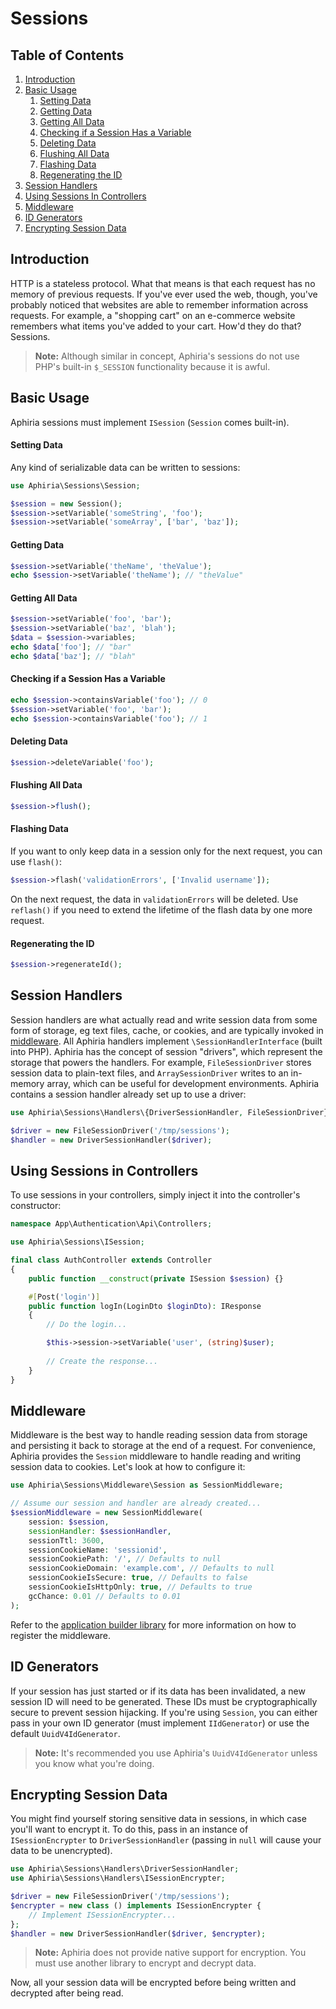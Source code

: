 <h1 id="doc-title">Sessions</h1>

<nav class="toc-nav">

<div class="toc-nav-contents">

<h2 id="table-of-contents">Table of Contents</h2>

<ol>
<li><a href="#introduction">Introduction</a></li>
<li><a href="#basic-usage">Basic Usage</a><ol>
<li><a href="#setting-data">Setting Data</a></li>
<li><a href="#getting-data">Getting Data</a></li>
<li><a href="#getting-all-data">Getting All Data</a></li>
<li><a href="#checking-if-session-has-variable">Checking if a Session Has a Variable</a></li>
<li><a href="#deleting-data">Deleting Data</a></li>
<li><a href="#flushing-all-data">Flushing All Data</a></li>
<li><a href="#flashing-data">Flashing Data</a></li>
<li><a href="#regenerating-the-id">Regenerating the ID</a></li>
</ol>
</li>
<li><a href="#session-handlers">Session Handlers</a></li>
<li><a href="#using-sessions-in-controllers">Using Sessions In Controllers</a></li>
<li><a href="#middleware">Middleware</a></li>
<li><a href="#id-generators">ID Generators</a></li>
<li><a href="#encrypting-session-data">Encrypting Session Data</a></li>
</ol>

</div>

</nav>

<h2 id="introduction">Introduction</h2>

HTTP is a stateless protocol.  What that means is that each request has no memory of previous requests.  If you've ever used the web, though, you've probably noticed that websites are able to remember information across requests.  For example, a "shopping cart" on an e-commerce website remembers what items you've added to your cart.  How'd they do that?  Sessions.

> **Note:** Although similar in concept, Aphiria's sessions do not use PHP's built-in `$_SESSION` functionality because it is awful.

<h2 id="basic-usage">Basic Usage</h2>

Aphiria sessions must implement `ISession` (`Session` comes built-in).

<h4 id="setting-data">Setting Data</h4>

Any kind of serializable data can be written to sessions:

```php
use Aphiria\Sessions\Session;

$session = new Session();
$session->setVariable('someString', 'foo');
$session->setVariable('someArray', ['bar', 'baz']);
```

<h4 id="getting-data">Getting Data</h4>

```php
$session->setVariable('theName', 'theValue');
echo $session->setVariable('theName'); // "theValue"
```

<h4 id="getting-all-data">Getting All Data</h4>

```php
$session->setVariable('foo', 'bar');
$session->setVariable('baz', 'blah');
$data = $session->variables;
echo $data['foo']; // "bar"
echo $data['baz']; // "blah"
```

<h4 id="checking-if-session-has-variable">Checking if a Session Has a Variable</h4>

```php
echo $session->containsVariable('foo'); // 0
$session->setVariable('foo', 'bar');
echo $session->containsVariable('foo'); // 1
```

<h4 id="deleting-data">Deleting Data</h4>

```php
$session->deleteVariable('foo');
```

<h4 id="flushing-all-data">Flushing All Data</h4>

```php
$session->flush();
```

<h4 id="flashing-data">Flashing Data</h4>

If you want to only keep data in a session only for the next request, you can use `flash()`:

```php
$session->flash('validationErrors', ['Invalid username']);
```

On the next request, the data in `validationErrors` will be deleted.  Use `reflash()` if you need to extend the lifetime of the flash data by one more request.

<h4 id="regenerating-the-id">Regenerating the ID</h4>

```php
$session->regenerateId();
```

<h2 id="session-handlers">Session Handlers</h2>

Session handlers are what actually read and write session data from some form of storage, eg text files, cache, or cookies, and are typically invoked in [middleware](#middleware).  All Aphiria handlers implement `\SessionHandlerInterface` (built into PHP).  Aphiria has the concept of session "drivers", which represent the storage that powers the handlers.  For example, `FileSessionDriver` stores session data to plain-text files, and `ArraySessionDriver` writes to an in-memory array, which can be useful for development environments.  Aphiria contains a session handler already set up to use a driver:

```php
use Aphiria\Sessions\Handlers\{DriverSessionHandler, FileSessionDriver};

$driver = new FileSessionDriver('/tmp/sessions');
$handler = new DriverSessionHandler($driver);
```

<h2 id="using-sessions-in-controllers">Using Sessions in Controllers</h2>

To use sessions in your controllers, simply inject it into the controller's constructor:

```php
namespace App\Authentication\Api\Controllers;

use Aphiria\Sessions\ISession;

final class AuthController extends Controller
{
    public function __construct(private ISession $session) {}

    #[Post('login')]
    public function logIn(LoginDto $loginDto): IResponse
    {
        // Do the login...

        $this->session->setVariable('user', (string)$user);
 
        // Create the response...
    }
}
```

<h2 id="middleware">Middleware</h2>

Middleware is the best way to handle reading session data from storage and persisting it back to storage at the end of a request.  For convenience, Aphiria provides the `Session` middleware to handle reading and writing session data to cookies.  Let's look at how to configure it:

```php
use Aphiria\Sessions\Middleware\Session as SessionMiddleware;

// Assume our session and handler are already created...
$sessionMiddleware = new SessionMiddleware(
    session: $session,
    sessionHandler: $sessionHandler,
    sessionTtl: 3600,
    sessionCookieName: 'sessionid',
    sessionCookiePath: '/', // Defaults to null
    sessionCookieDomain: 'example.com', // Defaults to null
    sessionCookieIsSecure: true, // Defaults to false
    sessionCookieIsHttpOnly: true, // Defaults to true
    gcChance: 0.01 // Defaults to 0.01
);
```

Refer to the [application builder library](configuration.md#component-middleware) for more information on how to register the middleware.

<h2 id="id-generators">ID Generators</h2>

If your session has just started or if its data has been invalidated, a new session ID will need to be generated.  These IDs must be cryptographically secure to prevent session hijacking.  If you're using `Session`, you can either pass in your own ID generator (must implement `IIdGenerator`) or use the default `UuidV4IdGenerator`.

> **Note:** It's recommended you use Aphiria's `UuidV4IdGenerator` unless you know what you're doing.

<h2 id="encrypting-session-data">Encrypting Session Data</h2>

You might find yourself storing sensitive data in sessions, in which case you'll want to encrypt it.  To do this, pass in an instance of `ISessionEncrypter` to `DriverSessionHandler` (passing in `null` will cause your data to be unencrypted).

```php
use Aphiria\Sessions\Handlers\DriverSessionHandler;
use Aphiria\Sessions\Handlers\ISessionEncrypter;

$driver = new FileSessionDriver('/tmp/sessions');
$encrypter = new class () implements ISessionEncrypter {
    // Implement ISessionEncrypter...
};
$handler = new DriverSessionHandler($driver, $encrypter);
```

> **Note:** Aphiria does not provide native support for encryption.  You must use another library to encrypt and decrypt data.

Now, all your session data will be encrypted before being written and decrypted after being read.
